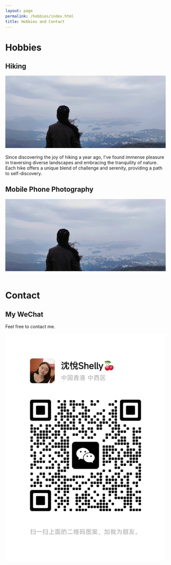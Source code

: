 ```yaml
---
layout: page
permalink: /hobbies/index.html
title: Hobbies and Contact
---
```


# Hobbies

## Hiking

<div class="third">
<img src="/images/hiking.maanshan.jpg">
</div>
<br>Since discovering the joy of hiking a year ago, I've found immense pleasure in traversing diverse landscapes and embracing the tranquility of nature. Each hike offers a unique blend of challenge and serenity, providing a path to self-discovery.

## Mobile Phone Photography

<div class="third">
<img src="/images/hiking.maanshan.jpg">
</div>
<br>

# Contact

## My WeChat

Feel free to contact me.

<div>
<img src="/images/wechat.yueshen.jpg">
</div>
<br>
